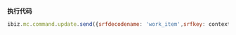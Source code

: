 <p class="panel-title"><b>执行代码</b></p>

```javascript
ibiz.mc.command.update.send({srfdecodename: 'work_item',srfkey: context.del_child_relation})

```

